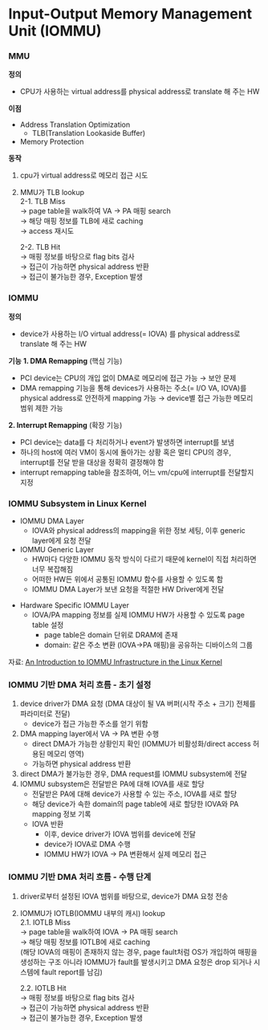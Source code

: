 # Input-Output Memory Management Unit (IOMMU)
### MMU
**정의**
- CPU가 사용하는 virtual address를 physical address로 translate 해 주는 HW

**이점**
+ Address Translation Optimization
	+ TLB(Translation Lookaside Buffer)
+ Memory Protection

**동작**
1. cpu가 virtual address로 메모리 접근 시도
2. MMU가 TLB lookup  
   2-1. TLB Miss  
   → page table을 walk하여 VA → PA 매핑 search  
   → 해당 매핑 정보를 TLB에 새로 caching  
   → access 재시도  

   2-2. TLB Hit  
   → 매핑 정보를 바탕으로 flag bits 검사  
   → 접근이 가능하면 physical address 반환  
   → 접근이 불가능한 경우, Exception 발생

### IOMMU 
**정의**
- device가 사용하는 I/O virtual address(= IOVA) 를 physical address로 translate 해 주는 HW 

**기능**
**1. DMA Remapping** (핵심 기능)
+ PCI device는 CPU의 개입 없이 DMA로 메모리에 접근 가능 → 보안 문제
+ DMA remapping 기능을 통해 devices가 사용하는 주소(= I/O VA, IOVA)를 physical address로 안전하게 mapping 가능 → device별 접근 가능한 메모리 범위 제한 가능

**2. Interrupt Remapping** (확장 기능)
+ PCI device는 data를 다 처리하거나 event가 발생하면 interrupt를 보냄
+ 하나의 host에 여러 VM이 동시에 돌아가는 상황 혹은 멀티 CPU의 경우, interrupt를 전달 받을 대상을 정확히 결정해야 함
+ interrupt remapping table을 참조하여, 어느 vm/cpu에 interrupt를 전달할지 지정 
### IOMMU Subsystem in Linux Kernel
+ IOMMU DMA Layer 
	+ IOVA와 physical address의 mapping을 위한 정보 세팅, 이후 generic layer에게 요청 전달
+ IOMMU Generic Layer
	+ HW마다 다양한 IOMMU 동작 방식이 다르기 때문에 kernel이 직접 처리하면 너무 복잡해짐
	+ 어떠한 HW든 위에서 공통된 IOMMU 함수를 사용할 수 있도록 함
	+ IOMMU DMA Layer가 보낸 요청을 적절한 HW Driver에게 전달
- Hardware Specific IOMMU Layer
	- IOVA/PA mapping 정보를 실제 IOMMU HW가 사용할 수 있도록 page table 설정
		- page table은 domain 단위로 DRAM에 존재
		- domain: 같은 주소 변환 (IOVA→PA 매핑)을 공유하는 디바이스의 그룹

자료: [An Introduction to IOMMU Infrastructure in the Linux Kernel](https://lenovopress.lenovo.com/lp1467.pdf)

### IOMMU 기반 DMA 처리 흐름 - 초기 설정
1. device driver가 DMA 요청 (DMA 대상이 될 VA 버퍼(시작 주소 + 크기) 전체를 파라미터로 전달)
	- device가 접근 가능한 주소를 얻기 위함
2. DMA mapping layer에서 VA → PA 변환 수행
	- direct DMA가 가능한 상황인지 확인 (IOMMU가 비활성화/direct access 허용된 메모리 영역)
	- 가능하면 physical address 반환 
3. direct DMA가 불가능한 경우, DMA request를 IOMMU subsystem에 전달
4. IOMMU subsystem은 전달받은 PA에 대해 IOVA를 새로 할당
	- 전달받은 PA에 대해 device가 사용할 수 있는 주소, IOVA를 새로 할당
	- 해당 device가 속한 domain의 page table에 새로 할당한 IOVA와 PA mapping 정보 기록
	- IOVA 반환
		-  이후, device driver가 IOVA 범위를 device에 전달
		-  device가 IOVA로 DMA 수행
		- IOMMU HW가 IOVA → PA 변환해서 실제 메모리 접근

### IOMMU 기반 DMA 처리 흐름 - 수행 단계
1. driver로부터 설정된 IOVA 범위를 바탕으로, device가 DMA 요청 전송
2. IOMMU가 IOTLB(IOMMU 내부의 캐시) lookup  
   2.1. IOTLB Miss  
	→ page table을 walk하여 IOVA → PA 매핑 search  
	→ 해당 매핑 정보를 IOTLB에 새로 caching  
	  (해당 IOVA의 매핑이 존재하지 않는 경우, page fault처럼 OS가 개입하여 매핑을 생성하는 구조 아니라 IOMMU가 fault를 발생시키고 DMA 요청은 drop 되거나 시스템에 fault report를 남김)
	
   2.2. IOTLB Hit  
	→ 매핑 정보를 바탕으로 flag bits 검사  
	→ 접근이 가능하면 physical address 반환  
	→ 접근이 불가능한 경우,  Exception 발생  
	